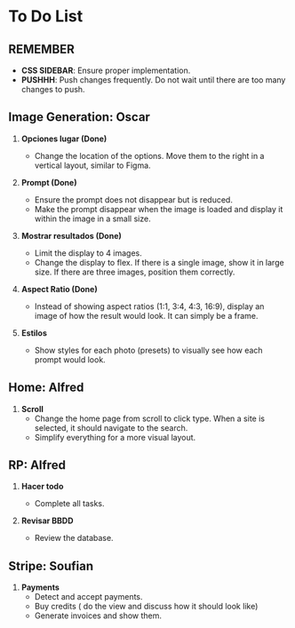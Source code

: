 # To Do List

## REMEMBER

- **CSS SIDEBAR**: Ensure proper implementation.
- **PUSHHH**: Push changes frequently. Do not wait until there are too many changes to push.

## Image Generation: Oscar

1. **Opciones lugar (Done)**
   - Change the location of the options. Move them to the right in a vertical layout, similar to Figma.
   
2. **Prompt (Done)**
   - Ensure the prompt does not disappear but is reduced.
   - Make the prompt disappear when the image is loaded and display it within the image in a small size.
   
3. **Mostrar resultados (Done)**
   - Limit the display to 4 images.
   - Change the display to flex. If there is a single image, show it in large size. If there are three images, position them correctly.
   
4. **Aspect Ratio (Done)**
   - Instead of showing aspect ratios (1:1, 3:4, 4:3, 16:9), display an image of how the result would look. It can simply be a frame.
   
5. **Estilos**
   - Show styles for each photo (presets) to visually see how each prompt would look.

## Home: Alfred

1. **Scroll**
   - Change the home page from scroll to click type. When a site is selected, it should navigate to the search.
   - Simplify everything for a more visual layout.

## RP: Alfred

1. **Hacer todo**
   - Complete all tasks.

2. **Revisar BBDD**
   - Review the database.

## Stripe: Soufian

1. **Payments**
   - Detect and accept payments.
   - Buy credits ( do the view and discuss how it should look like)
   - Generate invoices and show them.
